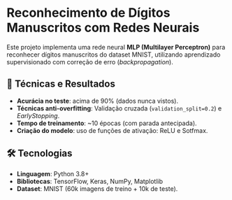 # Reconhecimento de Dígitos Manuscritos com Redes Neurais  

Este projeto implementa uma rede neural **MLP (Multilayer Perceptron)** para reconhecer dígitos manuscritos do dataset MNIST, utilizando aprendizado supervisionado com correção de erro (*backpropagation*).  

## 📌 Técnicas e Resultados  
- **Acurácia no teste**: acima de 90% (dados nunca vistos).  
- **Técnicas anti-overfitting**: Validação cruzada (`validation_split=0.2`) e *EarlyStopping*.  
- **Tempo de treinamento**: ~10 épocas (com parada antecipada).
- **Criação do modelo**: uso de funções de ativação: ReLU e Sotfmax.

## 🛠️ Tecnologias  
- **Linguagem**: Python 3.8+  
- **Bibliotecas**: TensorFlow, Keras, NumPy, Matplotlib  
- **Dataset**: MNIST (60k imagens de treino + 10k de teste).  

